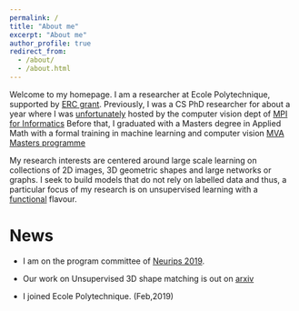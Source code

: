 ```yaml
---
permalink: /
title: "About me"
excerpt: "About me"
author_profile: true
redirect_from: 
  - /about/
  - /about.html
---
```


Welcome to my homepage. I am a researcher at Ecole Polytechnique, supported by [ERC grant](https://cordis.europa.eu/project/rcn/212108/factsheet/en). Previously, I was a CS PhD researcher for about a year where I was [unfortunately](https://link.springer.com/article/10.1007/s11948-009-9119-4) hosted by the computer vision dept of [MPI for Informatics](https://www.mpi-inf.mpg.de/departments/computer-vision-and-multimodal-computing/people/alumni-and-former-members/abhishek-sharma/.) Before that, I graduated with a Masters degree in Applied Math with a formal training in machine learning and computer vision [MVA Masters programme](http://math.ens-paris-saclay.fr/version-francaise/formations/master-mva/contenus-/master-mva-cours-2015-2016-161721.kjsp?RH=1242415112528)

My research interests are centered around large scale learning on collections of 2D images, 3D geometric shapes and large networks or graphs. I seek to build models that do not rely on labelled data and thus, a particular focus of my research is on unsupervised learning with a [functional](https://arxiv.org/pdf/1812.03794.pdf) flavour.

News
======
* I am on the program committee of [Neurips 2019](https://nips.cc/Conferences/2019/).

* Our work on Unsupervised 3D shape matching is out on [arxiv](https://arxiv.org/pdf/1812.03794.pdf) 

* I joined Ecole Polytechnique. (Feb,2019)

